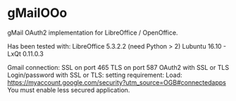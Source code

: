 # gMailOOo
gMail OAuth2 implementation for LibreOffice / OpenOffice.

Has been tested with:
LibreOffice 5.3.2.2 (need Python > 2)
Lubuntu 16.10 -  LxQt 0.11.0.3

Gmail connection:
SSL on port 465
TLS on port 587
OAuth2 with SSL or TLS
Login/password with SSL or TLS: setting requirement:
Load: https://myaccount.google.com/security?utm_source=OGB#connectedapps
You must enable less secured application.

